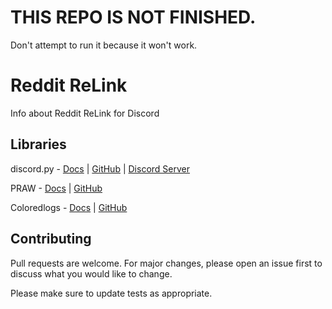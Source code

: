 # THIS REPO IS NOT FINISHED.

Don't attempt to run it because it won't work.

# Reddit ReLink

Info about Reddit ReLink for Discord

## Libraries
discord.py - [Docs](https://discordpy.readthedocs.io) | [GitHub](https://github.com/Rapptz/discord.py) | [Discord Server](https://discord.gg/r3sSKJJ)

PRAW - [Docs](https://praw.readthedocs.io/en/latest/) | [GitHub](https://github.com/praw-dev/praw)

Coloredlogs - [Docs](https://coloredlogs.readthedocs.io/en/latest/) | [GitHub](https://github.com/xolox/python-coloredlogs)

## Contributing
Pull requests are welcome. For major changes, please open an issue first to discuss what you would like to change.

Please make sure to update tests as appropriate.
